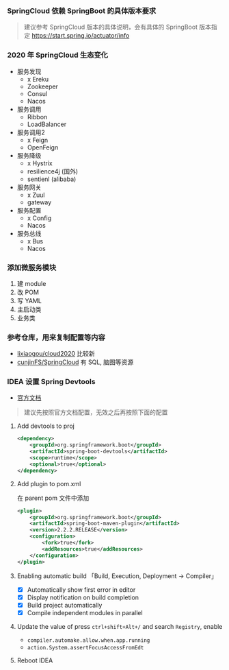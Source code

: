 ### SpringCloud 依赖 SpringBoot 的具体版本要求
> 建议参考 SpringCloud 版本的具体说明，会有具体的 SpringBoot 版本指定
https://start.spring.io/actuator/info

### 2020 年 SpringCloud 生态变化
- 服务发现
    - x Ereku
    - Zookeeper
    - Consul
    - Nacos
- 服务调用
    - Ribbon
    - LoadBalancer
- 服务调用2
    - x Feign
    - OpenFeign
- 服务降级
    - x Hystrix
    - resilience4j (国外)
    - sentienl (alibaba)
- 服务网关
    - x Zuul
    - gateway
- 服务配置
    - x Config
    - Nacos
- 服务总线
    - x Bus
    - Nacos

### 添加微服务模块
1. 建 module
2. 改 POM
3. 写 YAML
4. 主启动类
5. 业务类

### 参考仓库，用来复制配置等内容
- [lixiaogou/cloud2020](https://gitee.com/lixiaogou/cloud2020) 比较新
- [cunjinFS/SpringCloud](https://gitee.com/cunjinFS/SpringCloud) 有 SQL, 脑图等资源

### IDEA 设置 Spring Devtools
- [官方文档](https://docs.spring.io/spring-boot/docs/current/reference/html/using.html#using.devtools)

> 建议先按照官方文档配置，无效之后再按照下面的配置

1. Add devtools to proj
    ``` xml
    <dependency>
        <groupId>org.springframework.boot</groupId>
        <artifactId>spring-boot-devtools</artifactId>
        <scope>runtime</scope>
        <optional>true</optional>
    </dependency>
    ```
2. Add plugin to pom.xml

    在 parent pom 文件中添加
    ``` xml
    <plugin>
        <groupId>org.springframework.boot</groupId>
        <artifactId>spring-boot-maven-plugin</artifactId>
        <version>2.2.2.RELEASE</version>
        <configuration>
            <fork>true</fork>
            <addResources>true</addResources>
        </configuration>
    </plugin>
    ```
3. Enabling automatic build
    「Build, Execution, Deployment -> Compiler」

    - [x] Automatically show first error in editor
    - [x] Display notification on build completion
    - [x] Build project automatically
    - [x] Compile independent modules in parallel
4. Update the value of 
    press `ctrl+shift+Alt+/` and search `Registry`, enable
    - `compiler.automake.allow.when.app.running`
    - `action.System.assertFocusAccessFromEdt`
5. Reboot IDEA

